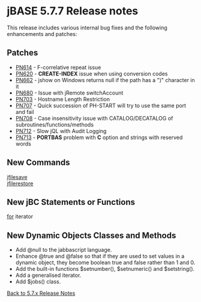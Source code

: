 # jBASE 5.7.7 Release notes

<PageHeader />

This release includes various internal bug fixes and the following enhancements and patches:

## Patches

- [PN614](./../pn614/README.md) - F-correlative repeat issue
- [PN620](./../pn620/README.md) - **CREATE-INDEX** issue when using conversion codes
- [PN662](./../pn662/README.md) - jshow on Windows returns null if the path has a ")" character in it
- [PN680](./../pn680/README.md) - Issue with jRemote switchAccount
- [PN703](./../pn703/README.md) - Hostname Length Restriction
- [PN707](./../pn707/README.md) - Quick succession of PH-START will try to use the same port and fail
- [PN708](./../pn708/README.md) - Case insensitivity issue with CATALOG/DECATALOG of subroutines/functions/methods
- [PN712](./../pn712/README.md) - Slow jQL with Audit Logging
- [PN713](./../pn713/README.md) - **PORTBAS** problem with **C** option and strings with reserved words

## New Commands

[jfilesave](../../../tools-and-utilities/jfilesave/README.md)  
[jfilerestore](../../../tools-and-utilities/jfilerestore/README.md)

## New jBC Statements or Functions

[for](../../../jbc/for-iterator/README.md) iterator

## New Dynamic Objects Classes and Methods

- Add @null to the jabbascript language.
- Enhance @true and @false so that if they are used to set values in a dynamic object, they become boolean true and false rather than 1 and 0.
- Add the built-in functions \$setnumber(), \$setnumeric() and \$setstring().
- Add a generalised iterator.
- Add \$jobs() class.

[Back to 5.7.x Release Notes](./../../README.md)
  
<PageFooter />
